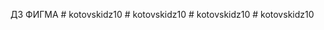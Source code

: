 ДЗ ФИГМА
 
#   k o t o v s k i d z 1 0  
 #   k o t o v s k i d z 1 0  
 #   k o t o v s k i d z 1 0  
 #   k o t o v s k i d z 1 0  
 